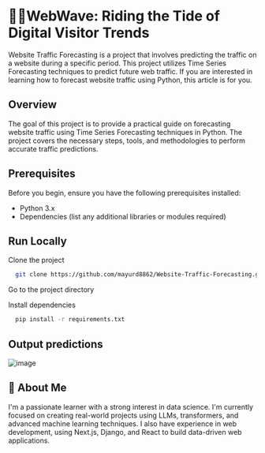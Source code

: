 # 🌊🚀WebWave: Riding the Tide of Digital Visitor Trends

Website Traffic Forecasting is a project that involves predicting the traffic on a website during a specific period. This project utilizes Time Series Forecasting techniques to predict future web traffic. If you are interested in learning how to forecast website traffic using Python, this article is for you.

## Overview

The goal of this project is to provide a practical guide on forecasting website traffic using Time Series Forecasting techniques in Python. The project covers the necessary steps, tools, and methodologies to perform accurate traffic predictions.

## Prerequisites

Before you begin, ensure you have the following prerequisites installed:

- Python 3.x
- Dependencies (list any additional libraries or modules required)

## Run Locally

Clone the project

```bash
  git clone https://github.com/mayurd8862/Website-Traffic-Forecasting.git
```

Go to the project directory

Install dependencies

```bash
  pip install -r requirements.txt
```

## Output predictions

![image](https://github.com/mayurd8862/Website-Traffic-Forecasting/assets/113239727/33514560-8ee7-40e7-b779-3f683b670523)


## 🚀 About Me
I'm a passionate learner with a strong interest in data science. I'm currently focused on creating real-world projects using LLMs, transformers, and advanced machine learning techniques. I also have experience in web development, using Next.js, Django, and React to build data-driven web applications.
